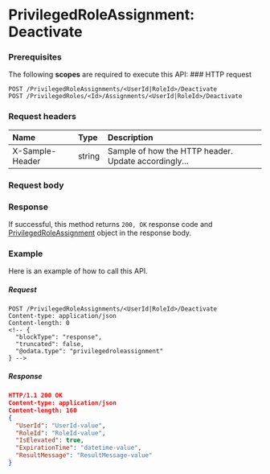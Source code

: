 # PrivilegedRoleAssignment: Deactivate


### Prerequisites
The following **scopes** are required to execute this API: ### HTTP request
<!-- { "blockType": "ignored" } -->
```http
POST /PrivilegedRoleAssignments/<UserId|RoleId>/Deactivate
POST /PrivilegedRoles/<Id>/Assignments/<UserId|RoleId>/Deactivate

```
### Request headers
| Name       | Type | Description|
|:---------------|:--------|:----------|
| X-Sample-Header  | string  | Sample of how the HTTP header. Update accordingly...|

### Request body

### Response
If successful, this method returns `200, OK` response code and [PrivilegedRoleAssignment](../resources/privilegedroleassignment.md) object in the response body.

### Example
Here is an example of how to call this API.
##### Request
<!-- {
  "blockType": "request",
  "name": "privilegedroleassignment_deactivate"
}-->
```http
POST /PrivilegedRoleAssignments/<UserId|RoleId>/Deactivate
Content-type: application/json
Content-length: 0
<!-- {
  "blockType": "response",
  "truncated": false,
  "@odata.type": "privilegedroleassignment"
} -->
```
##### Response
```json
HTTP/1.1 200 OK
Content-type: application/json
Content-length: 160
{
  "UserId": "UserId-value",
  "RoleId": "RoleId-value",
  "IsElevated": true,
  "ExpirationTime": "datetime-value",
  "ResultMessage": "ResultMessage-value"
}
```

<!-- uuid: 4f4f498d-46d1-4c2a-b028-4d3c17b5baaf
2015-10-15 03:41:20 UTC -->
<!-- {
  "type": "#page.annotation",
  "description": "PrivilegedRoleAssignment: Deactivate",
  "keywords": "",
  "section": "documentation",
  "tocPath": ""
}-->